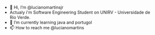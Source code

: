 - 👋 Hi, I’m @lucianomartinsjr
- Actualy i'm Software Engineering Student on UNIRV - Universidade de Rio Verde.
- 🌱 I’m currently learning java and portugol
- 📫 How to reach me @lucianomartins

<!---
lucianomartinsjr/lucianomartinsjr is a ✨ special ✨ repository because its `README.md` (this file) appears on your GitHub profile.
You can click the Preview link to take a look at your changes.
--->
